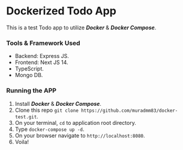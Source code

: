 # Dockerized Todo App

This is a test Todo app to utilize **_Docker_** & **_Docker Compose_**.

### Tools & Framework Used
- Backend: Express JS.
- Frontend: Next JS 14.
- TypeScript.
- Mongo DB.

### Running the APP
1. Install **_Docker_** & **_Docker Compose_**.
1. Clone this repo `git clone https://github.com/muradmm83/docker-test.git`.
1. On your terminal, `cd` to application root directory.
1. Type `docker-compose up -d`.
1. On your browser navigate to `http://localhost:8080`.
1. Voila!